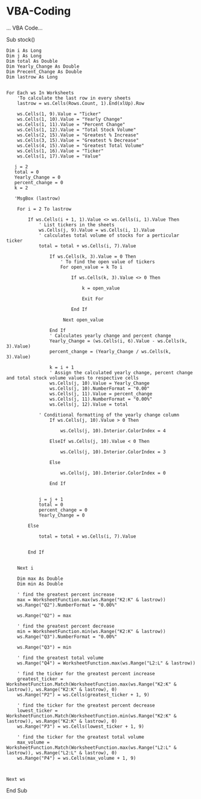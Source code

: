 # VBA-Coding

... VBA Code...

Sub stock()

    Dim i As Long
    Dim j As Long
    Dim total As Double
    Dim Yearly_Change As Double
    Dim Precent_Change As Double
    Dim lastrow As Long
    

    For Each ws In Worksheets
        'To calculate the last row in every sheets
        lastrow = ws.Cells(Rows.Count, 1).End(xlUp).Row
        
        ws.Cells(1, 9).Value = "Ticker"
        ws.Cells(1, 10).Value = "Yearly Change"
        ws.Cells(1, 11).Value = "Percent Change"
        ws.Cells(1, 12).Value = "Total Stock Volume"
        ws.Cells(2, 15).Value = "Greatest % Increase"
        ws.Cells(3, 15).Value = "Greatest % Decrease"
        ws.Cells(4, 15).Value = "Greatest Total Volume"
        ws.Cells(1, 16).Value = "Ticker"
        ws.Cells(1, 17).Value = "Value"
                
       j = 2
       total = 0
       Yearly_Change = 0
       percent_change = 0
       k = 2
       
       'MsgBox (lastrow)
            
        For i = 2 To lastrow
        
            If ws.Cells(i + 1, 1).Value <> ws.Cells(i, 1).Value Then
                ' List tickers in the sheets
                ws.Cells(j, 9).Value = ws.Cells(i, 1).Value
                ' calculates total volume of stocks for a perticular ticker
                total = total + ws.Cells(i, 7).Value
                
                    If ws.Cells(k, 3).Value = 0 Then
                        ' To find the open value of tickers
                        For open_value = k To i
                        
                            If ws.Cells(k, 3).Value <> 0 Then
                            
                                k = open_value
                                
                                Exit For
                            
                            End If
                        
                         Next open_value
                         
                    End If
                    ' Calculates yearly change and percent change
                    Yearly_Change = (ws.Cells(i, 6).Value - ws.Cells(k, 3).Value)
                    percent_change = (Yearly_Change / ws.Cells(k, 3).Value)
                    
                    k = i + 1
                    ' Assign the calculated yearly change, percent change and total stock volume values to respective cells
                    ws.Cells(j, 10).Value = Yearly_Change
                    ws.Cells(j, 10).NumberFormat = "0.00"
                    ws.Cells(j, 11).Value = percent_change
                    ws.Cells(j, 11).NumberFormat = "0.00%"
                    ws.Cells(j, 12).Value = total
                
                ' Conditional formatting of the yearly change column
                    If ws.Cells(j, 10).Value > 0 Then
                 
                        ws.Cells(j, 10).Interior.ColorIndex = 4
                    
                    ElseIf ws.Cells(j, 10).Value < 0 Then
                    
                        ws.Cells(j, 10).Interior.ColorIndex = 3
                    
                    Else
                    
                        ws.Cells(j, 10).Interior.ColorIndex = 0
                    
                    End If
                
                
                j = j + 1
                total = 0
                percent_change = 0
                Yearly_Change = 0
                                     
            Else
                
                total = total + ws.Cells(i, 7).Value
                
           
            End If
                         
        
        Next i
        
        Dim max As Double
        Dim min As Double
        
        ' find the greatest percent increase
        max = WorksheetFunction.max(ws.Range("K2:K" & lastrow))
        ws.Range("Q2").NumberFormat = "0.00%"
        
        ws.Range("Q2") = max
        
        ' find the greatest percent decrease
        min = WorksheetFunction.min(ws.Range("K2:K" & lastrow))
        ws.Range("Q3").NumberFormat = "0.00%"
        
        ws.Range("Q3") = min
        
        ' find the greatest total volume
        ws.Range("Q4") = WorksheetFunction.max(ws.Range("L2:L" & lastrow))
        
        ' find the ticker for the greatest percent increase
        greatest_ticker = WorksheetFunction.Match(WorksheetFunction.max(ws.Range("K2:K" & lastrow)), ws.Range("K2:K" & lastrow), 0)
        ws.Range("P2") = ws.Cells(greatest_ticker + 1, 9)
        
        ' find the ticker for the greatest percent decrease
        lowest_ticker = WorksheetFunction.Match(WorksheetFunction.min(ws.Range("K2:K" & lastrow)), ws.Range("K2:K" & lastrow), 0)
        ws.Range("P3") = ws.Cells(lowest_ticker + 1, 9)
        
        ' find the ticker for the greatest total volume
        max_volume = WorksheetFunction.Match(WorksheetFunction.max(ws.Range("L2:L" & lastrow)), ws.Range("L2:L" & lastrow), 0)
        ws.Range("P4") = ws.Cells(max_volume + 1, 9)
        
        
              
    Next ws


End Sub
